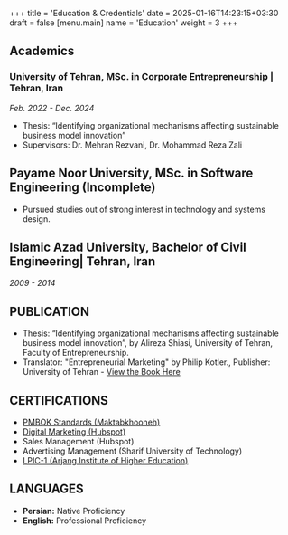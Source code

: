 +++
title = 'Education & Credentials'
date = 2025-01-16T14:23:15+03:30
draft = false
[menu.main]
name = 'Education'
weight = 3
+++

## Academics
### University of Tehran, MSc. in Corporate Entrepreneurship | Tehran, Iran
*Feb. 2022 - Dec. 2024*

- Thesis: “Identifying organizational mechanisms affecting sustainable business model innovation”
- Supervisors: Dr. Mehran Rezvani, Dr. Mohammad Reza Zali

## Payame Noor University, MSc. in Software Engineering (Incomplete)
- Pursued studies out of strong interest in technology and systems design.

## Islamic Azad University, Bachelor of Civil Engineering| Tehran, Iran 
*2009 - 2014*


## PUBLICATION
- Thesis: “Identifying organizational mechanisms affecting sustainable business model innovation”, by Alireza Shiasi, University of Tehran, Faculty of Entrepreneurship.
- Translator: "Entrepreneurial Marketing" by Philip Kotler., Publisher: University of Tehran - [View the Book Here](https://press.ut.ac.ir/book_3912.html)

## CERTIFICATIONS
+ [PMBOK Standards (Maktabkhooneh)](https://maktabkhooneh.org/certificates/mk-agzmn3/?print)
+ [Digital Marketing (Hubspot)](https://app.hubspot.com/academy/achievements/yb4ktpds/en/1/alireza-shiasi/digital-marketing)
+ Sales Management (Hubspot)
+ Advertising Management (Sharif University of Technology)
+ [LPIC-1 (Arjang Institute of Higher Education)](https://arjang.ac.ir/verifycert?code=2poxfnizyxuji0vqm5rl)


## LANGUAGES
- **Persian:** Native Proficiency
- **English:** Professional Proficiency

